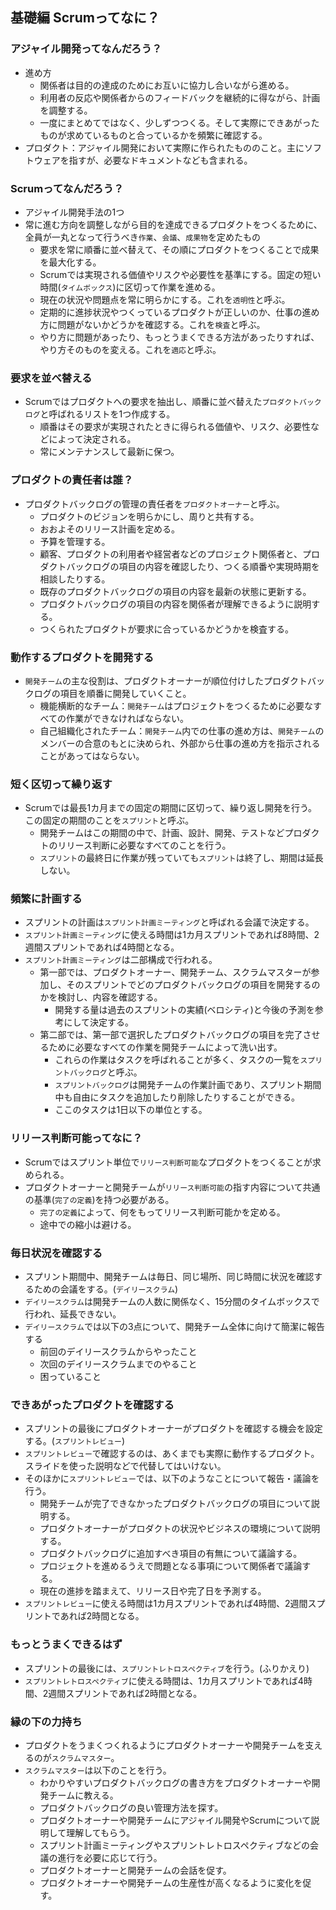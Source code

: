 ## 基礎編 Scrumってなに？

### アジャイル開発ってなんだろう？
- 進め方
  - 関係者は目的の達成のためにお互いに協力し合いながら進める。
  - 利用者の反応や関係者からのフィードバックを継続的に得ながら、計画を調整する。
  - 一度にまとめてではなく、少しずつつくる。そして実際にできあがったものが求めているものと合っているかを頻繁に確認する。
- プロダクト：アジャイル開発において実際に作られたもののこと。主にソフトウェアを指すが、必要なドキュメントなども含まれる。

### Scrumってなんだろう？
- アジャイル開発手法の1つ
- 常に進む方向を調整しながら目的を達成できるプロダクトをつくるために、全員が一丸となって行うべき`作業`、`会議`、`成果物`を定めたもの
  - 要求を常に順番に並べ替えて、その順にプロダクトをつくることで成果を最大化する。
  - Scrumでは実現される価値やリスクや必要性を基準にする。固定の短い時間(`タイムボックス`)に区切って作業を進める。
  - 現在の状況や問題点を常に明らかにする。これを`透明性`と呼ぶ。
  - 定期的に進捗状況やつくっているプロダクトが正しいのか、仕事の進め方に問題がないかどうかを確認する。これを`検査`と呼ぶ。
  - やり方に問題があったり、もっとうまくできる方法があったりすれば、やり方そのものを変える。これを`適応`と呼ぶ。

### 要求を並べ替える
- Scrumではプロダクトへの要求を抽出し、順番に並べ替えた`プロダクトバックログ`と呼ばれるリストを1つ作成する。
  - 順番はその要求が実現されたときに得られる価値や、リスク、必要性などによって決定される。
  - 常にメンテナンスして最新に保つ。

### プロダクトの責任者は誰？
- プロダクトバックログの管理の責任者を`プロダクトオーナー`と呼ぶ。
  - プロダクトのビジョンを明らかにし、周りと共有する。
  - おおよそのリリース計画を定める。
  - 予算を管理する。
  - 顧客、プロダクトの利用者や経営者などのプロジェクト関係者と、プロダクトバックログの項目の内容を確認したり、つくる順番や実現時期を相談したりする。
  - 既存のプロダクトバックログの項目の内容を最新の状態に更新する。
  - プロダクトバックログの項目の内容を関係者が理解できるように説明する。
  - つくられたプロダクトが要求に合っているかどうかを検査する。

### 動作するプロダクトを開発する
- `開発チーム`の主な役割は、プロダクトオーナーが順位付けしたプロダクトバックログの項目を順番に開発していくこと。
  - 機能横断的なチーム：`開発チーム`はプロジェクトをつくるために必要なすべての作業ができなければならない。
  - 自己組織化されたチーム：`開発チーム`内での仕事の進め方は、`開発チーム`のメンバーの合意のもとに決められ、外部から仕事の進め方を指示されることがあってはならない。

### 短く区切って繰り返す
- Scrumでは最長1カ月までの固定の期間に区切って、繰り返し開発を行う。この固定の期間のことを`スプリント`と呼ぶ。
  - 開発チームはこの期間の中で、計画、設計、開発、テストなどプロダクトのリリース判断に必要なすべてのことを行う。
  - `スプリント`の最終日に作業が残っていても`スプリント`は終了し、期間は延長しない。

### 頻繁に計画する
- スプリントの計画は`スプリント計画ミーティング`と呼ばれる会議で決定する。
- `スプリント計画ミーティング`に使える時間は1カ月スプリントであれば8時間、2週間スプリントであれば4時間となる。
- `スプリント計画ミーティング`は二部構成で行われる。
  - 第一部では、プロダクトオーナー、開発チーム、スクラムマスターが参加し、そのスプリントでどのプロダクトバックログの項目を開発するのかを検討し、内容を確認する。
    - 開発する量は過去のスプリントの実績(ベロシティ)と今後の予測を参考にして決定する。
  - 第二部では、第一部で選択したプロダクトバックログの項目を完了させるために必要なすべての作業を開発チームによって洗い出す。
    - これらの作業はタスクを呼ばれることが多く、タスクの一覧を`スプリントバックログ`と呼ぶ。
    - `スプリントバックログ`は開発チームの作業計画であり、スプリント期間中も自由にタスクを追加したり削除したりすることができる。
    - ここのタスクは1日以下の単位とする。

### リリース判断可能ってなに？
- Scrumではスプリント単位で`リリース判断可能`なプロダクトをつくることが求められる。
- プロダクトオーナーと開発チームが`リリース判断可能`の指す内容について共通の基準(`完了の定義`)を持つ必要がある。
  - `完了の定義`によって、何をもってリリース判断可能かを定める。
  - 途中での縮小は避ける。

### 毎日状況を確認する
- スプリント期間中、開発チームは毎日、同じ場所、同じ時間に状況を確認するための会議をする。(`デイリースクラム`)
- `デイリースクラム`は開発チームの人数に関係なく、15分間のタイムボックスで行われ、延長できない。
- `デイリースクラム`では以下の3点について、開発チーム全体に向けて簡潔に報告する
  - 前回のデイリースクラムからやったこと
  - 次回のデイリースクラムまでのやること
  - 困っていること

### できあがったプロダクトを確認する
- スプリントの最後にプロダクトオーナーがプロダクトを確認する機会を設定する。(`スプリントレビュー`)
- `スプリントレビュー`で確認するのは、あくまでも実際に動作するプロダクト。スライドを使った説明などで代替してはいけない。
- そのほかに`スプリントレビュー`では、以下のようなことについて報告・議論を行う。
  - 開発チームが完了できなかったプロダクトバックログの項目について説明する。
  - プロダクトオーナーがプロダクトの状況やビジネスの環境について説明する。
  - プロダクトバックログに追加すべき項目の有無について議論する。
  - プロジェクトを進めるうえで問題となる事項について関係者で議論する。
  - 現在の進捗を踏まえて、リリース日や完了日を予測する。
- `スプリントレビュー`に使える時間は1カ月スプリントであれば4時間、2週間スプリントであれば2時間となる。

### もっとうまくできるはず
- スプリントの最後には、`スプリントレトロスペクティブ`を行う。(ふりかえり)
- `スプリントレトロスペクティブ`に使える時間は、1カ月スプリントであれば4時間、2週間スプリントであれば2時間となる。

### 縁の下の力持ち
- プロダクトをうまくつくれるようにプロダクトオーナーや開発チームを支えるのが`スクラムマスター`。
- `スクラムマスター`は以下のことを行う。
  - わかりやすいプロダクトバックログの書き方をプロダクトオーナーや開発チームに教える。
  - プロダクトバックログの良い管理方法を探す。
  - プロダクトオーナーや開発チームにアジャイル開発やScrumについて説明して理解してもらう。
  - スプリント計画ミーティングやスプリントレトロスペクティブなどの会議の進行を必要に応じて行う。
  - プロダクトオーナーと開発チームの会話を促す。
  - プロダクトオーナーや開発チームの生産性が高くなるように変化を促す。
